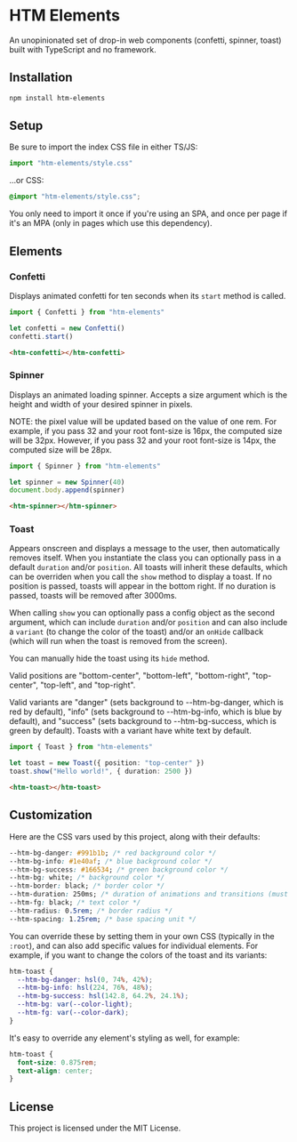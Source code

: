 # HTM Elements

An unopinionated set of drop-in web components (confetti, spinner, toast) built
with TypeScript and no framework.

## Installation

```bash
npm install htm-elements
```

## Setup

Be sure to import the index CSS file in either TS/JS:

```ts
import "htm-elements/style.css"
```

...or CSS:

```css
@import "htm-elements/style.css";
```

You only need to import it once if you're using an SPA, and once per page if
it's an MPA (only in pages which use this dependency).

## Elements

### Confetti

Displays animated confetti for ten seconds when its `start` method is called.

```ts
import { Confetti } from "htm-elements"

let confetti = new Confetti()
confetti.start()
```

```html
<htm-confetti></htm-confetti>
```

### Spinner

Displays an animated loading spinner. Accepts a size argument which is the
height and width of your desired spinner in pixels.

NOTE: the pixel value will be updated based on the value of one rem. For
example, if you pass 32 and your root font-size is 16px, the computed size will
be 32px. However, if you pass 32 and your root font-size is 14px, the computed
size will be 28px.

```ts
import { Spinner } from "htm-elements"

let spinner = new Spinner(40)
document.body.append(spinner)
```

```html
<htm-spinner></htm-spinner>
```

### Toast

Appears onscreen and displays a message to the user, then automatically removes
itself. When you instantiate the class you can optionally pass in a default
`duration` and/or `position`. All toasts will inherit these defaults, which can
be overriden when you call the `show` method to display a toast. If no position
is passed, toasts will appear in the bottom right. If no duration is passed,
toasts will be removed after 3000ms.

When calling `show` you can optionally pass a config object as the second
argument, which can include `duration` and/or `position` and can also include a
`variant` (to change the color of the toast) and/or an `onHide` callback (which
will run when the toast is removed from the screen).

You can manually hide the toast using its `hide` method.

Valid positions are "bottom-center", "bottom-left", "bottom-right",
"top-center", "top-left", and "top-right".

Valid variants are "danger" (sets background to --htm-bg-danger, which is red by
default), "info" (sets background to --htm-bg-info, which is blue by default),
and "success" (sets background to --htm-bg-success, which is green by default).
Toasts with a variant have white text by default.

```ts
import { Toast } from "htm-elements"

let toast = new Toast({ position: "top-center" })
toast.show("Hello world!", { duration: 2500 })
```

```html
<htm-toast></htm-toast>
```

## Customization

Here are the CSS vars used by this project, along with their defaults:

```css
--htm-bg-danger: #991b1b; /* red background color */
--htm-bg-info: #1e40af; /* blue background color */
--htm-bg-success: #166534; /* green background color */
--htm-bg: white; /* background color */
--htm-border: black; /* border color */
--htm-duration: 250ms; /* duration of animations and transitions (must use ms) */
--htm-fg: black; /* text color */
--htm-radius: 0.5rem; /* border radius */
--htm-spacing: 1.25rem; /* base spacing unit */
```

You can override these by setting them in your own CSS (typically in the
`:root`), and can also add specific values for individual elements. For example,
if you want to change the colors of the toast and its variants:

```css
htm-toast {
  --htm-bg-danger: hsl(0, 74%, 42%);
  --htm-bg-info: hsl(224, 76%, 48%);
  --htm-bg-success: hsl(142.8, 64.2%, 24.1%);
  --htm-bg: var(--color-light);
  --htm-fg: var(--color-dark);
}
```

It's easy to override any element's styling as well, for example:

```css
htm-toast {
  font-size: 0.875rem;
  text-align: center;
}
```

## License

This project is licensed under the MIT License.
